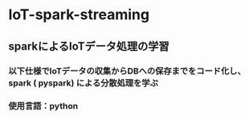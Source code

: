 # IoT-spark-streaming

## sparkによるIoTデータ処理の学習

### 以下仕様でIoTデータの収集からDBへの保存までをコード化し、spark ( pyspark) による分散処理を学ぶ

### 使用言語：python
